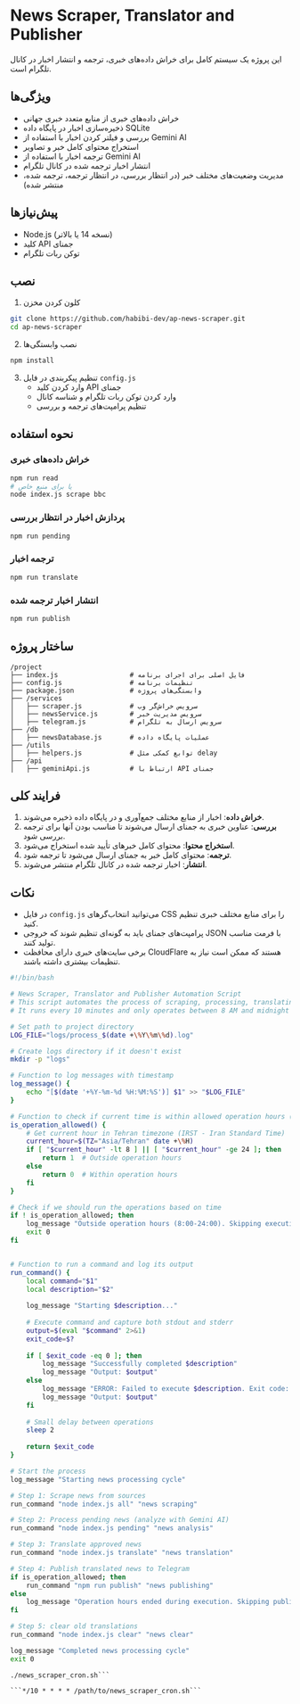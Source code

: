 # News Scraper, Translator and Publisher

این پروژه یک سیستم کامل برای خراش داده‌های خبری، ترجمه و انتشار اخبار در کانال تلگرام است.

## ویژگی‌ها

- خراش داده‌های خبری از منابع متعدد خبری جهانی
- ذخیره‌سازی اخبار در پایگاه داده SQLite
- بررسی و فیلتر کردن اخبار با استفاده از Gemini AI
- استخراج محتوای کامل خبر و تصاویر
- ترجمه اخبار با استفاده از Gemini AI
- انتشار اخبار ترجمه شده در کانال تلگرام
- مدیریت وضعیت‌های مختلف خبر (در انتظار بررسی، در انتظار ترجمه، ترجمه شده، منتشر شده)

## پیش‌نیازها

- Node.js (نسخه 14 یا بالاتر)
- کلید API جمنای
- توکن ربات تلگرام

## نصب

1. کلون کردن مخزن
```bash
git clone https://github.com/habibi-dev/ap-news-scraper.git
cd ap-news-scraper
```

2. نصب وابستگی‌ها
```bash
npm install
```

3. تنظیم پیکربندی در فایل `config.js`
    - وارد کردن کلید API جمنای
    - وارد کردن توکن ربات تلگرام و شناسه کانال
    - تنظیم پرامپت‌های ترجمه و بررسی

## نحوه استفاده

### خراش داده‌های خبری
```bash
npm run read
# یا برای منبع خاص
node index.js scrape bbc
```

### پردازش اخبار در انتظار بررسی
```bash
npm run pending
```

### ترجمه اخبار
```bash
npm run translate
```

### انتشار اخبار ترجمه شده
```bash
npm run publish
```

## ساختار پروژه

```
/project
├── index.js                  # فایل اصلی برای اجرای برنامه
├── config.js                 # تنظیمات برنامه
├── package.json              # وابستگی‌های پروژه
├── /services
│   ├── scraper.js            # سرویس خراش‌گر وب
│   ├── newsService.js        # سرویس مدیریت خبر
│   ├── telegram.js           # سرویس ارسال به تلگرام
├── /db
│   ├── newsDatabase.js       # عملیات پایگاه داده
├── /utils
│   ├── helpers.js            # توابع کمکی مثل delay
├── /api
│   ├── geminiApi.js          # ارتباط با API جمنای
```

## فرایند کلی

1. **خراش داده**: اخبار از منابع مختلف جمع‌آوری و در پایگاه داده ذخیره می‌شوند.
2. **بررسی**: عناوین خبری به جمنای ارسال می‌شوند تا مناسب بودن آنها برای ترجمه بررسی شود.
3. **استخراج محتوا**: محتوای کامل خبرهای تأیید شده استخراج می‌شود.
4. **ترجمه**: محتوای کامل خبر به جمنای ارسال می‌شود تا ترجمه شود.
5. **انتشار**: اخبار ترجمه شده در کانال تلگرام منتشر می‌شوند.

## نکات

- در فایل `config.js` می‌توانید انتخاب‌گرهای CSS را برای منابع مختلف خبری تنظیم کنید.
- پرامپت‌های جمنای باید به گونه‌ای تنظیم شوند که خروجی JSON با فرمت مناسب تولید کنند.
- برخی سایت‌های خبری دارای محافظت CloudFlare هستند که ممکن است نیاز به تنظیمات بیشتری داشته باشند.


```bash
#!/bin/bash

# News Scraper, Translator and Publisher Automation Script
# This script automates the process of scraping, processing, translating and publishing news
# It runs every 10 minutes and only operates between 8 AM and midnight

# Set path to project directory
LOG_FILE="logs/process_$(date +\%Y\%m\%d).log"

# Create logs directory if it doesn't exist
mkdir -p "logs"

# Function to log messages with timestamp
log_message() {
    echo "[$(date '+%Y-%m-%d %H:%M:%S')] $1" >> "$LOG_FILE"
}

# Function to check if current time is within allowed operation hours (8:00 AM to 12:00 AM)
is_operation_allowed() {
    # Get current hour in Tehran timezone (IRST - Iran Standard Time)
    current_hour=$(TZ="Asia/Tehran" date +\%H)
    if [ "$current_hour" -lt 8 ] || [ "$current_hour" -ge 24 ]; then
        return 1  # Outside operation hours
    else
        return 0  # Within operation hours
    fi
}

# Check if we should run the operations based on time
if ! is_operation_allowed; then
    log_message "Outside operation hours (8:00-24:00). Skipping execution."
    exit 0
fi


# Function to run a command and log its output
run_command() {
    local command="$1"
    local description="$2"
    
    log_message "Starting $description..."
    
    # Execute command and capture both stdout and stderr
    output=$(eval "$command" 2>&1)
    exit_code=$?
    
    if [ $exit_code -eq 0 ]; then
        log_message "Successfully completed $description"
        log_message "Output: $output"
    else
        log_message "ERROR: Failed to execute $description. Exit code: $exit_code"
        log_message "Output: $output"
    fi
    
    # Small delay between operations
    sleep 2
    
    return $exit_code
}

# Start the process
log_message "Starting news processing cycle"

# Step 1: Scrape news from sources
run_command "node index.js all" "news scraping"

# Step 2: Process pending news (analyze with Gemini AI)
run_command "node index.js pending" "news analysis"

# Step 3: Translate approved news
run_command "node index.js translate" "news translation"

# Step 4: Publish translated news to Telegram
if is_operation_allowed; then
    run_command "npm run publish" "news publishing"
else
    log_message "Operation hours ended during execution. Skipping publishing."
fi

# Step 5: clear old translations
run_command "node index.js clear" "news clear"

log_message "Completed news processing cycle"
exit 0
```

```chmod +x news_scraper_cron.sh
./news_scraper_cron.sh```

```*/10 * * * * /path/to/news_scraper_cron.sh```